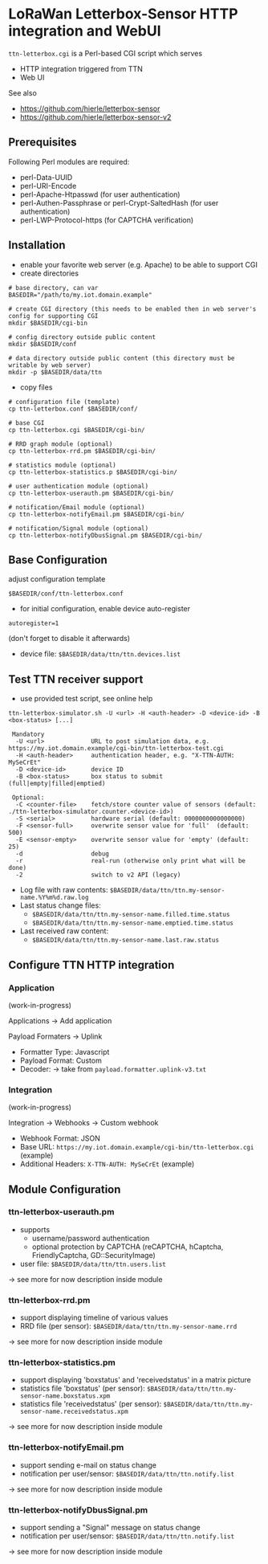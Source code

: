 # LoRaWan Letterbox-Sensor HTTP integration and WebUI
`ttn-letterbox.cgi` is a Perl-based CGI script which serves
- HTTP integration triggered from TTN
- Web UI

See also
- https://github.com/hierle/letterbox-sensor
- https://github.com/hierle/letterbox-sensor-v2

## Prerequisites

Following Perl modules are required:

- perl-Data-UUID
- perl-URI-Encode
- perl-Apache-Htpasswd (for user authentication)
- perl-Authen-Passphrase or perl-Crypt-SaltedHash (for user authentication)
- perl-LWP-Protocol-https (for CAPTCHA verification)


## Installation

- enable your favorite web server (e.g. Apache) to be able to support CGI
- create directories

```
# base directory, can var
BASEDIR="/path/to/my.iot.domain.example"

# create CGI directory (this needs to be enabled then in web server's config for supporting CGI
mkdir $BASEDIR/cgi-bin

# config directory outside public content
mkdir $BASEDIR/conf

# data directory outside public content (this directory must be writable by web server)
mkdir -p $BASEDIR/data/ttn
```

- copy files

```
# configuration file (template)
cp ttn-letterbox.conf $BASEDIR/conf/

# base CGI
cp ttn-letterbox.cgi $BASEDIR/cgi-bin/

# RRD graph module (optional)
cp ttn-letterbox-rrd.pm $BASEDIR/cgi-bin/

# statistics module (optional)
cp ttn-letterbox-statistics.p $BASEDIR/cgi-bin/

# user authentication module (optional)
cp ttn-letterbox-userauth.pm $BASEDIR/cgi-bin/

# notification/Email module (optional)
cp ttn-letterbox-notifyEmail.pm $BASEDIR/cgi-bin/

# notification/Signal module (optional)
cp ttn-letterbox-notifyDbusSignal.pm $BASEDIR/cgi-bin/
```

## Base Configuration

adjust configuration template

```
$BASEDIR/conf/ttn-letterbox.conf
```

- for initial configuration, enable device auto-register

`autoregister=1`

(don't forget to disable it afterwards)

- device file: `$BASEDIR/data/ttn/ttn.devices.list`


## Test TTN receiver support

- use provided test script, see online help

```
ttn-letterbox-simulator.sh -U <url> -H <auth-header> -D <device-id> -B <box-status> [...]

 Mandatory
  -U <url>             URL to post simulation data, e.g. https://my.iot.domain.example/cgi-bin/ttn-letterbox-test.cgi
  -H <auth-header>     authentication header, e.g. "X-TTN-AUTH: MySeCrEt"
  -D <device-id>       device ID
  -B <box-status>      box status to submit (full|empty|filled|emptied)

 Optional:
  -C <counter-file>    fetch/store counter value of sensors (default: ./ttn-letterbox-simulator.counter.<device-id>)
  -S <serial>          hardware serial (default: 0000000000000000)
  -F <sensor-full>     overwrite sensor value for 'full'  (default: 500)
  -E <sensor-empty>    overwrite sensor value for 'empty' (default: 25)
  -d                   debug
  -r                   real-run (otherwise only print what will be done)
  -2                   switch to v2 API (legacy)
```

- Log file with raw contents: `$BASEDIR/data/ttn/ttn.my-sensor-name.%Y%m%d.raw.log`
- Last status change files:
  - `$BASEDIR/data/ttn/ttn.my-sensor-name.filled.time.status`
  - `$BASEDIR/data/ttn/ttn.my-sensor-name.emptied.time.status`
- Last received raw content:
  - `$BASEDIR/data/ttn/ttn.my-sensor-name.last.raw.status`

## Configure TTN HTTP integration

### Application

(work-in-progress)

Applications → Add application 

Payload Formaters → Uplink
- Formatter Type: Javascript
- Payload Format: Custom
- Decoder: -> take from `payload.formatter.uplink-v3.txt`

### Integration

(work-in-progress)

Integration → Webhooks → Custom webhook 
- Webhook Format: JSON
- Base URL: `https://my.iot.domain.example/cgi-bin/ttn-letterbox.cgi` (example)
- Additional Headers: `X-TTN-AUTH: MySeCrEt` (example)


## Module Configuration

### ttn-letterbox-userauth.pm

- supports
  - username/password authentication
  - optional protection by CAPTCHA (reCAPTCHA, hCaptcha, FriendlyCaptcha, GD::SecurityImage)
- user file: `$BASEDIR/data/ttn/ttn.users.list`

-> see more for now description inside module

### ttn-letterbox-rrd.pm

- support displaying timeline of various values
- RRD file (per sensor): `$BASEDIR/data/ttn/ttn.my-sensor-name.rrd`

-> see more for now description inside module

### ttn-letterbox-statistics.pm

- support displaying 'boxstatus' and 'receivedstatus' in a matrix picture
- statistics file 'boxstatus' (per sensor): `$BASEDIR/data/ttn/ttn.my-sensor-name.boxstatus.xpm`
- statistics file 'receivedstatus' (per sensor): `$BASEDIR/data/ttn/ttn.my-sensor-name.receivedstatus.xpm`

-> see more for now description inside module

### ttn-letterbox-notifyEmail.pm

- support sending e-mail on status change
- notification per user/sensor: `$BASEDIR/data/ttn/ttn.notify.list`

-> see more for now description inside module

### ttn-letterbox-notifyDbusSignal.pm

- support sending a "Signal" message on status change
- notification per user/sensor: `$BASEDIR/data/ttn/ttn.notify.list`

-> see more for now description inside module

